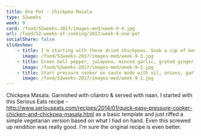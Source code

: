 ```yaml
---
title: One Pot - Chickpea Masala
type: 52weeks
week: 9
card: /food/52weeks-2017/images-med/week-9-4.jpg
url: /food/52-weeks-of-cooking/2017/week-9-one-pot
socialShare: false
slideshow:
    - title: I'm starting with these dried chickpeas. Soak a cup of beans covered in water overnight. They soak up a lot of liquid so it ends up being more like two cups in the end.
      image: /food/52weeks-2017/images-med/week-9-3.jpg
    - title: Green bell pepper, jalapeno, minced garlic, grated ginger, diced onion, chopped tomato, chopped cilantro, drained chickpeas. Spice mix - garam masala (leftover from last week), turmeric, ground cumin, ground coriander, paprika, scotch bonnet chili powder, black pepper, and salt.  Unpictured, tomato paste & vegetable oil.
      image: /food/52weeks-2017/images-med/week-9-2.jpg
    - title: Start pressure cooker on saute mode with oil, onions, garlic, and ginger to brown them first. Knock the peppers and cilantro off the edge of the counter onto the floor (this is a very wasteful recipe). Add spices & tomato paste followed by tomatoes, chickpeas, & a cup of water. Seal up and pressure cook on high for 20 minutes. Release pressure, stir in lemon juice & reduce back on saute mode. Turn off heat & stir in heavy cream.
      image: /food/52weeks-2017/images-med/week-9-1.jpg
---
```

Chickpea Masala. Garnished with cilantro & served with naan.
I started with this Serious Eats recipe - http://www.seriouseats.com/recipes/2014/01/quick-easy-pressure-cooker-chicken-and-chickpea-masala.html as a basic template and just riffed a simple vegetarian version based on what I had on hand.  Even this screwed up rendition was really good.  I'm sure the original recipe is even better.
